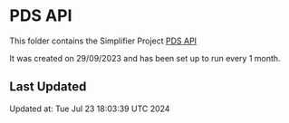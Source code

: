 # PDS API
This folder contains the Simplifier Project [PDS API](https://simplifier.net/pdsapi)

It was created on 29/09/2023 and has been set up to run every 1 month.

## Last Updated

Updated at: Tue Jul 23 18:03:39 UTC 2024
